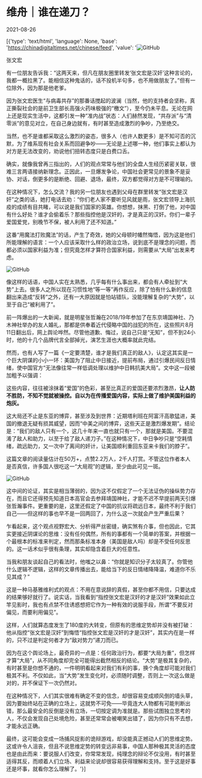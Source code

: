 # 维舟｜谁在递刀？

2021-08-26

[{'type': 'text/html', 'language': None, 'base': 'https://chinadigitaltimes.net/chinese/feed', 'value': '![GitHub](https://chinadigitaltimes.net/chinese/files/2021/08/post-669991-6126de25966c4.)

张文宏

有一位朋友告诉我：“这两天来，但凡在朋友圈里转发‘张文宏是汉奸’这种言论的，我都一概拉黑了。能相信这种鬼话的，话不投机半句多，也不用做朋友了。”但有一位除外，因为那是他老爹。

因为张文宏医生“与病毒共存”的那番话搅起的波澜（当然，他的支持者会坚称，真正撕裂社会的是前卫生部长高强火药味极强的“檄文”），至今仍未平息。无论在网上还是现实生活中，这都引发一种“准内战”状态：人们赫然发现，“共存派”与“清零派”的意见对立，在自己身边就有，有时甚至造成激烈的争吵，乃至绝交。

当然，也不是谁都采取这么激烈的姿态，很多人（也许人数更多）是不知可否的沉默，为了维系现有社会关系而回避争吵——无论是上述哪一种，他们事实上都认为对方是无法改变的，劝说他们扭转态度只是白费口舌。

确实，就像我曾再三指出的，人们的观点常常与他们的全盘人生经历紧密关联，很难三言两语接纳新理念。正因此，一旦爆发争论，中国社会更常见的景象不是妥协、对话，倒更多的是断绝、回避、退场，最终，双方都觉得对方是不可理喻的。

在这种情况下，怎么交流？我的另一位朋友也遇到父母在群里转发“张文宏是汉奸”之类的话，她打电话去劝：“你们老人家不要听见风就是雨，张文宏领导上海抗疫的成绩有目共睹，可以说是我们国家的英雄。你想想，抹黑、打倒了他，对中国有什么好处？谁才会偷着乐？那些指控他是汉奸的，才是真正的汉奸。你们一辈子爱国爱党，别晚节不保，被人利用了还不知道。”

这番“用魔法打败魔法”的话，产生了奇效，她的父母顿时幡然悔悟，因为这是他们所能理解的语言：一个人应该采取什么样的政治立场，说到底不是理念的问题，而都必须以国家利益为准；但究竟怎样才算符合国家利益，则需要从“大局”出发来考虑。

![GitHub](https://chinadigitaltimes.net/chinese/files/2021/08/post-669991-6126de26042f1.png)

像这样的话语，中国人实在太熟悉，几乎每有什么事出来，都会有人牵扯到“大势”上去。很多人之所以现在习惯性地“等一等”再作反应，除了怕有什么新的信息翻出来造成“反转”之外，还有一大原因就是怕站错队，没能理解复杂的“大势”，以至于自己“被利用了”。

前一阵爆出的一大新闻，就是明星张哲瀚在2018/19年参加了在东京靖国神社、乃木神社举办的友人婚礼，那都是供奉着近代侵略中国的战犯的所在，这些照片8月11日翻出后，网上舆论哗然。尽管他道歉、悔过，说自己只是“无知”，但不到24小时，他的十几个品牌代言全部掉光，演艺生涯也大概率就此完结。

然而，也有人写了一篇《一定要清楚，谁才是我们真正的敌人》，认定这其实是一个巨大阴谋的小小一环：美国为了阻止中日接近，提前布局，通过引爆民间反日情绪，使中国官方“无法像往常一样低调处理以维护中日韩抗美大局”。文中这一段被加粗予以强调：



这些内容，往往被涂抹着“爱国”的色彩，甚至比真正的爱国还要浓烈激昂，**让人防不胜防，不知不觉就被操控。自以为在传播爱国内容，实际上做了维护美国利益的炮灰。**



这大局还不止是东亚的博弈，甚至涉及到世界：近期塔利班在阿富汗高歌猛进，美国的撤退无疑有损其威望，因而“中美之间的博弈，这些天正是激烈爆发期”。结论是：“我们的敌人只有一个，这几十年来一直也就只有一个，那就是美国。不要混淆了敌人和助力，以至于给了敌人递刀子。”在这种情况下，中日争吵只是“空耗情绪，疏远助力，又一次中了离间的奸计，让美国顺利重回东亚来卡我们的脖子”。

这篇文章的阅读量估计在50万+，点赞2.2万人，2千人打赏。不管这位作者本人是否真信，许多国人很吃这一“大局观”的逻辑，至少由此可见一斑。

![GitHub](https://chinadigitaltimes.net/chinese/files/2021/08/post-669991-6126de262922a.)

这中间的论证，其实是相当薄弱的，因为这不仅假定了一个无法证伪的操纵势力存在，而且它还得预先知道日本高官会去参拜靖国神社，才能不迟不早提前两天引爆张哲瀚事件。更重要的是，这里还假定了中国的抗议将疏远日本，最终不利于我们自己——但这样的事也早不是一回两回了，为什么这一次就会产生严重后果？

乍看起来，这个观点视野宏大、分析得严丝密缝，确实煞有介事，但也因此，它其实更接近阴谋论的思维：没有任何偶然，所有的事都有一个简单的答案，并根据一个最根本的标准来判定，然而那条标准本身（美国是敌人吗）却是不受任何反思的。这一话术似乎很有条理，其实却隐含着巨大的任意性。

当我和朋友谈起自己的看法时，他嗤之以鼻：“你就是知识分子太较真了。你管他什么逻辑不逻辑，这样的文章传播出去，能给当下的反日情绪降降温，难道你不乐见其成？”

这是一种马基雅维利式的观点：不用在意说辞的真假，甚至你都不用信，只要达成的结果够好就行了。说实话，当我看到“指控张文宏是汉奸的才是汉奸”效果如此立竿见影时，我也有点禁不住诱惑想把它作为一种有效的说服手段，所谓“不要反对偏见，而要利用偏见”。

这样，人们就算态度发生了180度的大转变，但原有的思维定势却并没有被打破：他从指控“张文宏是汉奸”到悔悟“指控张文宏是汉奸的才是汉奸”，其实内在是一样的，只不过是判定何者才为“敌对势力”递刀而已。

因为在这个舆论场上，最奇异的一点是：任何政治行为，都要“大局为重”，但怎样才算“大局”，从不同角度却完全可能得出截然相反的结论。“大势”是极其复杂的，有时甚至是你想不通的，一件明明看起来对我们有利的事，换个角度却可能对我们极其不利。不仅如此，当“大势”发生变化时，必须随时调整，否则上一次这么做是对的，并不保证下一次仍然对。

在这种情况下，人们其实很难有确定不变的信念，却很容易变成顺风倒的墙头草，因为要始终站在正确的立场上，这就势不可免——毕竟连大人物都有可能判断出错，那么最安全的反倒是没有立场，一切按定调为准就是。那些试图独立思考的人，不仅会发现自己处境危险，甚至还常常会被嘲笑出错了，因为你只有不去想，才能永远正确。

最终，这可能会变成一场捕风捉影的诡辩游戏，却没能真正撼动人们的思维定势。这或许令人沮丧，但且不说思维定势的转变远非易事，中国人那种极其灵活的态度也是由此而来：要说服人们改变，你常常发现，纯理念的辩论不仅没用，有时甚至适得其反，而顺着人们立场、利益来论说却很容易获得理解和支持。至于这是好事还是坏事，就看你怎么理解了。'}]